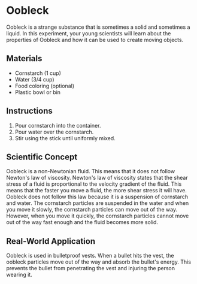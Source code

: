 # Oobleck
Oobleck is a strange substance that is sometimes a solid and sometimes a liquid. In this experiment, your young scientists will learn about the properties of Oobleck and how it can be used to create moving objects.

## Materials
* Cornstarch (1 cup)
* Water (3/4 cup)
* Food coloring (optional)
* Plastic bowl or bin

## Instructions
1. Pour cornstarch into the container.
2. Pour water over the cornstarch.
3. Stir using the stick until uniformly mixed.

## Scientific Concept
Oobleck is a non-Newtonian fluid. This means that it does not follow Newton's law of viscosity. Newton's law of viscosity states that the shear stress of a fluid is proportional to the velocity gradient of the fluid. This means that the faster you move a fluid, the more shear stress it will have. Oobleck does not follow this law because it is a suspension of cornstarch and water. The cornstarch particles are suspended in the water and when you move it slowly, the cornstarch particles can move out of the way. However, when you move it quickly, the cornstarch particles cannot move out of the way fast enough and the fluid becomes more solid.

## Real-World Application
Oobleck is used in bulletproof vests. When a bullet hits the vest, the oobleck particles move out of the way and absorb the bullet's energy. This prevents the bullet from penetrating the vest and injuring the person wearing it.